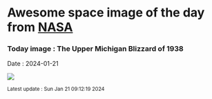 
# Awesome space image of the day from [NASA](https://api.nasa.gov/)

### Today image : The Upper Michigan Blizzard of 1938
Date : 2024-01-21

![](https://apod.nasa.gov/apod/image/2401/snowpoles_brinkman_960.jpg)

<small>Latest update : Sun Jan 21 09:12:19 2024</small>
        